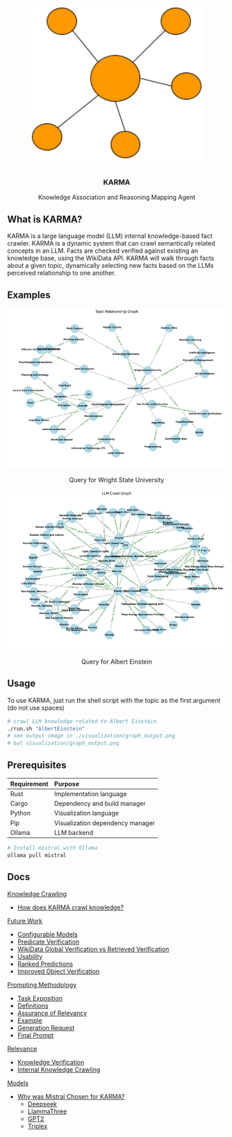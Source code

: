 
<p align="center">
  <a href="https://github.com/reesehatfield/karma">
    <img src="./docs/img/Logo.png" alt="Karma Logo" width="400" height="370">
  </a>
</p>

<h3 align="center"><strong>KARMA</strong></h3>

<p align="center">
    Knowledge Association and Reasoning Mapping Agent
  <br>
</p>

## What is KARMA?
KARMA is a large language model (LLM) internal knowledge-based fact crawler. KARMA is a dynamic system that can crawl semantically related concepts in an LLM. Facts are checked verified against existing an knowledge base, using the WikiData API. KARMA will walk through facts about a given topic, dynamically selecting new facts based on the LLMs perceived relationship to one another.

## Examples
<p align="center">
  <a href="https://github.com/reesehatfield/karma">
    <img src="./docs/img/wsu.png" alt="WSU KG" width="550" height="370">
  </a>
</p>
<p align="center">
    Query for Wright State University
  <br>
</p>
<!-------------------->
<p align="center">
  <a href="https://github.com/reesehatfield/karma">
    <img src="./docs/img/einstein.png" alt="WSU KG" width="550" height="370">
  </a>
</p>
<p align="center">
    Query for Albert Einstein
  <br>
</p>


## Usage
To use KARMA, just run the shell script with the topic as the first argument (do not use spaces)

```bash
# crawl LLM knowledge related to Albert Einstein
./run.sh "AlbertEinstein"
# see output image in ./visualization/graph_output.png
# bat visualization/graph_output.png
```

## Prerequisites


| Requirement | Purpose                          |
|:------------|:---------------------------------|
| Rust        | Implementation language          |
| Cargo       | Dependency and build manager     |
| Python      | Visualization language           |
| Pip         | Visualization dependency manager |
| Ollama      | LLM backend                      |

```bash
# Install mistral with Ollama
ollama pull mistral
```


## Docs

[Knowledge Crawling](./docs/Crawling.md)
- [How does KARMA crawl knowledge?](./docs/Crawling.md#how-does-karma-crawl-knowledge)

[Future Work](./docs/FutureWork.md)
- [Configurable Models](./docs/FutureWork.md#configurable-models)
- [Predicate Verification](./docs/FutureWork.md#predicate-verification)
- [WikiData Global Verification vs Retrieved Verification](./docs/FutureWork.md#wikidata-global-verification-vs-retrieved-verification)
- [Usability](./docs/FutureWork.md#usability)
- [Ranked Predictions](./docs/FutureWork.md#ranked-predictions)
- [Improved Object Verification](./docs/FutureWork.md#improved-object-verification)

[Prompting Methodology](./docs/PromptingMethodology.md)
- [Task Exposition](./docs/PromptingMethodology.md#task-exposition)
- [Definitions](./docs/PromptingMethodology.md#definitions)
- [Assurance of Relevancy](./docs/PromptingMethodology.md#assurance-of-relevancy)
- [Example](./docs/PromptingMethodology.md#example)
- [Generation Request](./docs/PromptingMethodology.md#generation-request)
- [Final Prompt](./docs/PromptingMethodology.md#final-prompt)

[Relevance](./docs/Relevance.md)
- [Knowledge Verification](./docs/Relevance.md#knowledge-verification)
- [Internal Knowledge Crawling](./docs/Relevance.md#internal-knowledge-crawling)

[Models](./docs/SupportedModels.md)
- [Why was Mistral Chosen for KARMA?](./docs/SupportedModels.md#why-was-mistral-chosen-for-karma)
  - [Deepseek](./docs/SupportedModels.md#deepseek)
  - [LlammaThree](./docs/SupportedModels.md#llammathree)
  - [GPT2](./docs/SupportedModels.md#gpt2)
  - [Triplex](./docs/SupportedModels.md#triplex)
